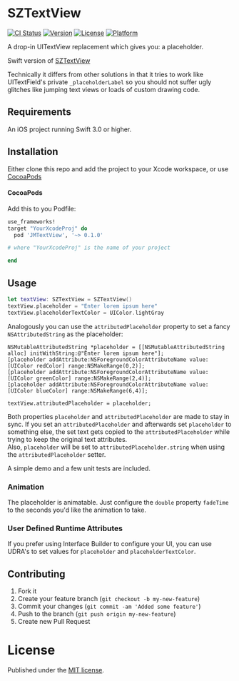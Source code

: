 # SZTextView 

[![CI Status](http://img.shields.io/travis/jmeggesto/JMTextView.svg?style=flat)](https://travis-ci.org/jmeggesto/JMTextView)
[![Version](https://img.shields.io/cocoapods/v/JMTextView.svg?style=flat)](http://cocoapods.org/pods/JMTextView)
[![License](https://img.shields.io/cocoapods/l/JMTextView.svg?style=flat)](http://cocoapods.org/pods/JMTextView)
[![Platform](https://img.shields.io/cocoapods/p/JMTextView.svg?style=flat)](http://cocoapods.org/pods/JMTextView)

A drop-in UITextView replacement which gives you: a placeholder.

Swift version of [SZTextView](https://github.com/glaszig/SZTextView)

Technically it differs from other solutions in that it tries to work like UITextField's private `_placeholderLabel` so you should not suffer ugly glitches like jumping text views or loads of custom drawing code.

## Requirements

An iOS project running Swift 3.0 or higher. 

## Installation

Either clone this repo and add the project to your Xcode workspace, or use [CocoaPods](http://cocoapods.org)

#### CocoaPods

Add this to you Podfile:

```ruby
use_frameworks!
target "YourXcodeProj" do
  pod 'JMTextView', '~> 0.1.0'

# where "YourXcodeProj" is the name of your project

end
```
## Usage

```swift
let textView: SZTextView = SZTextView()
textView.placeholder = "Enter lorem ipsum here"
textView.placeholderTextColor = UIColor.lightGray
```

Analogously you can use the `attributedPlaceholder` property to set a fancy `NSAttributedString` as the placeholder:

```objc
NSMutableAttributedString *placeholder = [[NSMutableAttributedString alloc] initWithString:@"Enter lorem ipsum here"];
[placeholder addAttribute:NSForegroundColorAttributeName value:[UIColor redColor] range:NSMakeRange(0,2)];
[placeholder addAttribute:NSForegroundColorAttributeName value:[UIColor greenColor] range:NSMakeRange(2,4)];
[placeholder addAttribute:NSForegroundColorAttributeName value:[UIColor blueColor] range:NSMakeRange(6,4)];

textView.attributedPlaceholder = placeholder;
```

Both properties `placeholder` and `attributedPlaceholder` are made to stay in sync.
If you set an `attributedPlaceholder` and afterwards set `placeholder` to something else, the set text gets copied to the `attributedPlaceholder` while trying to keep the original text attributes.  
Also, `placeholder` will be set to `attributedPlaceholder.string` when using the `attributedPlaceholder` setter.

A simple demo and a few unit tests are included.

### Animation

The placeholder is animatable. Just configure the `double` property `fadeTime`
to the seconds you'd like the animation to take.

### User Defined Runtime Attributes

If you prefer using Interface Builder to configure your UI, you can use UDRA's to set values for `placeholder` and `placeholderTextColor`.

## Contributing

1. Fork it
2. Create your feature branch (`git checkout -b my-new-feature`)
3. Commit your changes (`git commit -am 'Added some feature'`)
4. Push to the branch (`git push origin my-new-feature`)
5. Create new Pull Request

# License

Published under the [MIT license](http://opensource.org/licenses/MIT).
